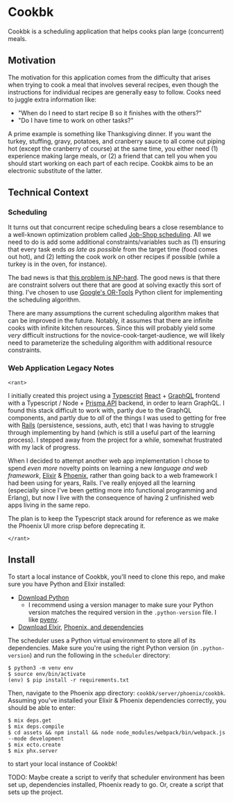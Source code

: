 # Cookbk

Cookbk is a scheduling application that helps cooks plan large (concurrent) meals.

## Motivation

The motivation for this application comes from the difficulty that arises when trying to cook a meal that involves several recipes, even though the instructions for individual recipes are generally easy to follow. Cooks need to juggle extra information like:

- "When do I need to start recipe B so it finishes with the others?"
- "Do I have time to work on other tasks?"

A prime example is something like Thanksgiving dinner. If you want the turkey, stuffing, gravy, potatoes, and cranberry sauce to all come out piping hot (except the cranberry of course) at the same time, you either need (1) experience making large meals, or (2) a friend that can tell you when you should start working on each part of each recipe. Cookbk aims to be an electronic substitute of the latter.

## Technical Context
### Scheduling
It turns out that concurrent recipe scheduling bears a close resemblance to a well-known optimization problem called [Job-Shop scheduling](https://en.wikipedia.org/wiki/Job_shop_scheduling). All we need to do is add some additional constraints/variables such as (1) ensuring that every task ends _as late as possible_ from the target time (food comes out hot), and (2) letting the cook work on other recipes if possible (while a turkey is in the oven, for instance).

The bad news is that [this problem is NP-hard](https://en.wikipedia.org/wiki/Job_shop_scheduling#NP-hardness). The good news is that there are constraint solvers out there that are good at solving exactly this sort of thing. I've chosen to use [Google's OR-Tools](https://developers.google.com/optimization/scheduling/job_shop) Python client for implementing the scheduling algorithm.

There are many assumptions the current scheduling algorithm makes that can be improved in the future. Notably, it assumes that there are infinite cooks with infinite kitchen resources. Since this will probably yield some _very_ difficult instructions for the novice-cook-target-audience, we will likely need to parameterize the scheduling algorithm with additional resource constraints.

### Web Application Legacy Notes
`<rant>`

I initially created this project using a [Typescript](https://www.typescriptlang.org/) [React](https://reactjs.org/) + [GraphQL](https://graphql.org/) frontend with a Typescript / Node + [Prisma API](https://www.prisma.io/) backend, in order to learn GraphQL. I found this stack difficult to work with, partly due to the GraphQL components, and partly due to _all_ of the things I was used to getting for free with [Rails](https://rubyonrails.org/) (persistence, sessions, auth, etc) that I was having to struggle through implementing by hand (which is still a useful part of the learning process). I stepped away from the project for a while, somewhat frustrated with my lack of progress.

When I decided to attempt another web app implementation I chose to spend _even more_ novelty points on learning a new _language and web framework_, [Elixir](https://elixir-lang.org/) & [Phoenix](https://www.phoenixframework.org/), rather than going back to a web framework I had been using for years, Rails. I've really enjoyed all the learning (especially since I've been getting more into functional programming and Erlang), but now I live with the consequence of having 2 unfinished web apps living in the same repo.

The plan is to keep the Typescript stack around for reference as we make the Phoenix UI more crisp before deprecating it.

`</rant>`

## Install

To start a local instance of Cookbk, you'll need to clone this repo, and make sure you have Python and Elixir installed:

- [Download Python](https://www.python.org/downloads/)
  - I recommend using a version manager to make sure your Python version matches the required version in the `.python-version` file. I like [pyenv](https://github.com/pyenv/pyenv).
- [Download Elxir](https://elixir-lang.org/install.html), [Phoenix, and dependencies](https://hexdocs.pm/phoenix/installation.html)

The scheduler uses a Python virtual environment to store all of its dependencies. Make sure you're using the right Python version (in `.python-version`) and run the following in the `scheduler` directory:

```
$ python3 -m venv env
$ source env/bin/activate
(env) $ pip install -r requirements.txt
```

Then, navigate to the Phoenix app directory: `cookbk/server/phoenix/cookbk`. Assuming you've installed your Elixir & Phoenix dependencies correctly, you should be able to enter:

```
$ mix deps.get
$ mix deps.compile
$ cd assets && npm install && node node_modules/webpack/bin/webpack.js --mode development
$ mix ecto.create
$ mix phx.server
```

to start your local instance of Cookbk!

TODO: Maybe create a script to verify that scheduler environment has been set up, dependencies installed, Phoenix ready to go. Or, create a script that sets up the project.